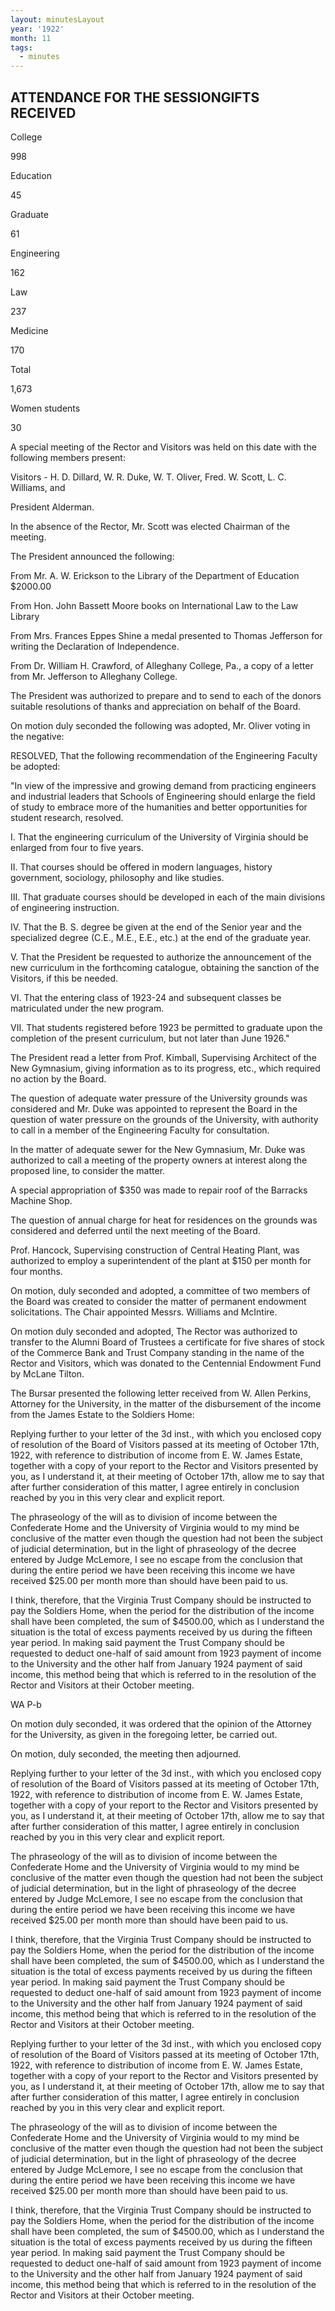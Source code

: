 ```yaml
---
layout: minutesLayout
year: '1922'
month: 11
tags:
  - minutes
---
```

ATTENDANCE FOR THE SESSIONGIFTS RECEIVED
----------------------------------------

College

998

Education

45

Graduate

61

Engineering

162

Law

237

Medicine

170

Total

1,673

Women students

30

A special meeting of the Rector and Visitors was held on this date with the following members present:

Visitors - H. D. Dillard, W. R. Duke, W. T. Oliver, Fred. W. Scott, L. C. Williams, and

President Alderman.

In the absence of the Rector, Mr. Scott was elected Chairman of the meeting.

The President announced the following:

From Mr. A. W. Erickson to the Library of the Department of Education $2000.00

From Hon. John Bassett Moore books on International Law to the Law Library

From Mrs. Frances Eppes Shine a medal presented to Thomas Jefferson for writing the Declaration of Independence.

From Dr. William H. Crawford, of Alleghany College, Pa., a copy of a letter from Mr. Jefferson to Alleghany College.

The President was authorized to prepare and to send to each of the donors suitable resolutions of thanks and appreciation on behalf of the Board.

On motion duly seconded the following was adopted, Mr. Oliver voting in the negative:

RESOLVED, That the following recommendation of the Engineering Faculty be adopted:

"In view of the impressive and growing demand from practicing engineers and industrial leaders that Schools of Engineering should enlarge the field of study to embrace more of the humanities and better opportunities for student research, resolved.

I. That the engineering curriculum of the University of Virginia should be enlarged from four to five years.

II. That courses should be offered in modern languages, history government, sociology, philosophy and like studies.

III. That graduate courses should be developed in each of the main divisions of engineering instruction.

IV. That the B. S. degree be given at the end of the Senior year and the specialized degree (C.E., M.E., E.E., etc.) at the end of the graduate year.

V. That the President be requested to authorize the announcement of the new curriculum in the forthcoming catalogue, obtaining the sanction of the Visitors, if this be needed.

VI. That the entering class of 1923-24 and subsequent classes be matriculated under the new program.

VII. That students registered before 1923 be permitted to graduate upon the completion of the present curriculum, but not later than June 1926."

The President read a letter from Prof. Kimball, Supervising Architect of the New Gymnasium, giving information as to its progress, etc., which required no action by the Board.

The question of adequate water pressure of the University grounds was considered and Mr. Duke was appointed to represent the Board in the question of water pressure on the grounds of the University, with authority to call in a member of the Engineering Faculty for consultation.

In the matter of adequate sewer for the New Gymnasium, Mr. Duke was authorized to call a meeting of the property owners at interest along the proposed line, to consider the matter.

A special appropriation of $350 was made to repair roof of the Barracks Machine Shop.

The question of annual charge for heat for residences on the grounds was considered and deferred until the next meeting of the Board.

Prof. Hancock, Supervising construction of Central Heating Plant, was authorized to employ a superintendent of the plant at $150 per month for four months.

On motion, duly seconded and adopted, a committee of two members of the Board was created to consider the matter of permanent endowment solicitations. The Chair appointed Messrs. Williams and McIntire.

On motion duly seconded and adopted, The Rector was authorized to transfer to the Alumni Board of Trustees a certificate for five shares of stock of the Commerce Bank and Trust Company standing in the name of the Rector and Visitors, which was donated to the Centennial Endowment Fund by McLane Tilton.

The Bursar presented the following letter received from W. Allen Perkins, Attorney for the University, in the matter of the disbursement of the income from the James Estate to the Soldiers Home:

Replying further to your letter of the 3d inst., with which you enclosed copy of resolution of the Board of Visitors passed at its meeting of October 17th, 1922, with reference to distribution of income from E. W. James Estate, together with a copy of your report to the Rector and Visitors presented by you, as I understand it, at their meeting of October 17th, allow me to say that after further consideration of this matter, I agree entirely in conclusion reached by you in this very clear and explicit report.

The phraseology of the will as to division of income between the Confederate Home and the University of Virginia would to my mind be conclusive of the matter even though the question had not been the subject of judicial determination, but in the light of phraseology of the decree entered by Judge McLemore, I see no escape from the conclusion that during the entire period we have been receiving this income we have received $25.00 per month more than should have been paid to us.

I think, therefore, that the Virginia Trust Company should be instructed to pay the Soldiers Home, when the period for the distribution of the income shall have been completed, the sum of $4500.00, which as I understand the situation is the total of excess payments received by us during the fifteen year period. In making said payment the Trust Company should be requested to deduct one-half of said amount from 1923 payment of income to the University and the other half from January 1924 payment of said income, this method being that which is referred to in the resolution of the Rector and Visitors at their October meeting.

WA P-b

On motion duly seconded, it was ordered that the opinion of the Attorney for the University, as given in the foregoing letter, be carried out.

On motion, duly seconded, the meeting then adjourned.

Replying further to your letter of the 3d inst., with which you enclosed copy of resolution of the Board of Visitors passed at its meeting of October 17th, 1922, with reference to distribution of income from E. W. James Estate, together with a copy of your report to the Rector and Visitors presented by you, as I understand it, at their meeting of October 17th, allow me to say that after further consideration of this matter, I agree entirely in conclusion reached by you in this very clear and explicit report.

The phraseology of the will as to division of income between the Confederate Home and the University of Virginia would to my mind be conclusive of the matter even though the question had not been the subject of judicial determination, but in the light of phraseology of the decree entered by Judge McLemore, I see no escape from the conclusion that during the entire period we have been receiving this income we have received $25.00 per month more than should have been paid to us.

I think, therefore, that the Virginia Trust Company should be instructed to pay the Soldiers Home, when the period for the distribution of the income shall have been completed, the sum of $4500.00, which as I understand the situation is the total of excess payments received by us during the fifteen year period. In making said payment the Trust Company should be requested to deduct one-half of said amount from 1923 payment of income to the University and the other half from January 1924 payment of said income, this method being that which is referred to in the resolution of the Rector and Visitors at their October meeting.

Replying further to your letter of the 3d inst., with which you enclosed copy of resolution of the Board of Visitors passed at its meeting of October 17th, 1922, with reference to distribution of income from E. W. James Estate, together with a copy of your report to the Rector and Visitors presented by you, as I understand it, at their meeting of October 17th, allow me to say that after further consideration of this matter, I agree entirely in conclusion reached by you in this very clear and explicit report.

The phraseology of the will as to division of income between the Confederate Home and the University of Virginia would to my mind be conclusive of the matter even though the question had not been the subject of judicial determination, but in the light of phraseology of the decree entered by Judge McLemore, I see no escape from the conclusion that during the entire period we have been receiving this income we have received $25.00 per month more than should have been paid to us.

I think, therefore, that the Virginia Trust Company should be instructed to pay the Soldiers Home, when the period for the distribution of the income shall have been completed, the sum of $4500.00, which as I understand the situation is the total of excess payments received by us during the fifteen year period. In making said payment the Trust Company should be requested to deduct one-half of said amount from 1923 payment of income to the University and the other half from January 1924 payment of said income, this method being that which is referred to in the resolution of the Rector and Visitors at their October meeting.
